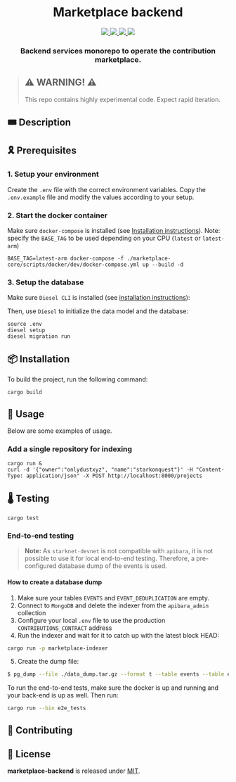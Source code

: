 <div align="center">
  <h1 align="center">Marketplace backend</h1>
  <p align="center">
    <a href="https://discord.gg/onlydust">
        <img src="https://img.shields.io/badge/Discord-6666FF?style=for-the-badge&logo=discord&logoColor=white">
    </a>
    <a href="https://twitter.com/intent/follow?screen_name=onlydust_xyz">
        <img src="https://img.shields.io/badge/Twitter-1DA1F2?style=for-the-badge&logo=twitter&logoColor=white">
    </a>
    <a href="https://contributions.onlydust.xyz/">
        <img src="https://img.shields.io/badge/Contribute-6A1B9A?style=for-the-badge&logo=notion&logoColor=white">
    </a>
    <a href="https://codecov.io/gh/onlydustxyz/marketplace-backend" > 
        <img src="https://img.shields.io/codecov/c/gh/onlydustxyz/marketplace-backend?style=for-the-badge&token=BCU5QG0IFJ"/>
    </a>
  </p>
  
  <h3 align="center">Backend services monorepo to operate the contribution marketplace.</h3>

</h3>
</div>

> ## ⚠️ WARNING! ⚠️
>
> This repo contains highly experimental code.
> Expect rapid iteration.

## 🎟️ Description

## 🎗️ Prerequisites

### 1. Setup your environment

Create the `.env` file with the correct environment variables.
Copy the `.env.example` file and modify the values according to your setup.

### 2. Start the docker container

Make sure `docker-compose` is installed (see [Installation instructions](https://docs.docker.com/compose/install/)).
Note: specify the `BASE_TAG` to be used depending on your CPU (`latest` or `latest-arm`)
```
BASE_TAG=latest-arm docker-compose -f ./marketplace-core/scripts/docker/dev/docker-compose.yml up --build -d
```

### 3. Setup the database

Make sure `Diesel CLI` is installed (see [installation instructions](https://diesel.rs/guides/getting-started)):

Then, use `Diesel` to initialize the data model and the database:

```
source .env
diesel setup
diesel migration run
```

## 📦 Installation

To build the project, run the following command:

```
cargo build
```

## 🔬 Usage

Below are some examples of usage.

### Add a single repository for indexing

```
cargo run &
curl -d '{"owner":"onlydustxyz", "name":"starkonquest"}' -H "Content-Type: application/json" -X POST http://localhost:8000/projects
```

## 🌡️ Testing

```
cargo test
```

### End-to-end testing

> **Note:**
> As `starknet-devnet` is not compatible with `apibara`, it is not possible to use it for local end-to-end testing.
> Therefore, a pre-configured database dump of the events is used.

#### How to create a database dump
1. Make sure your tables `EVENTS` and `EVENT_DEDUPLICATION` are empty.
2. Connect to `MongoDB` and delete the indexer from the `apibara_admin` collection
3. Configure your local `.env` file to use the production `CONTRIBUTIONS_CONTRACT` address
4. Run the indexer and wait for it to catch up with the latest block HEAD: 
```bash
cargo run -p marketplace-indexer
```
5. Create the dump file: 
```bash
$ pg_dump --file ./data_dump.tar.gz --format t --table events --table event_deduplication --dbname marketplace_db --host localhost --port 5432 --user postgres --data-only
```

To run the end-to-end tests, make sure the docker is up and running and your back-end is up as well.
Then run:
```sh
cargo run --bin e2e_tests
```

## 🫶 Contributing

## 📄 License

**marketplace-backend** is released under [MIT](LICENSE).
